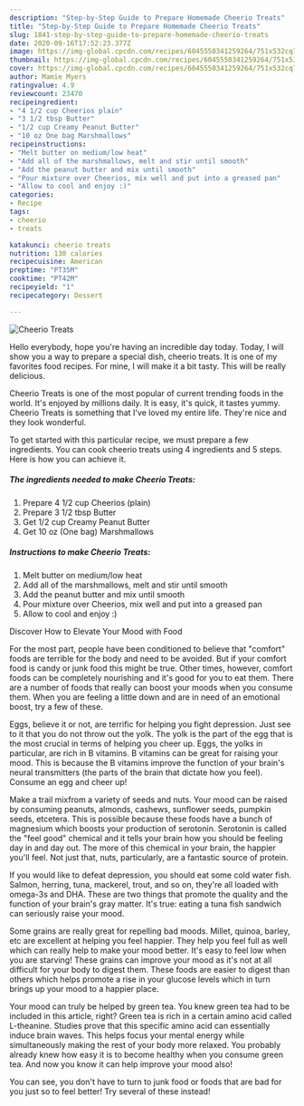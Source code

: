 ```yaml
---
description: "Step-by-Step Guide to Prepare Homemade Cheerio Treats"
title: "Step-by-Step Guide to Prepare Homemade Cheerio Treats"
slug: 1841-step-by-step-guide-to-prepare-homemade-cheerio-treats
date: 2020-09-16T17:52:23.377Z
image: https://img-global.cpcdn.com/recipes/6045550341259264/751x532cq70/cheerio-treats-recipe-main-photo.jpg
thumbnail: https://img-global.cpcdn.com/recipes/6045550341259264/751x532cq70/cheerio-treats-recipe-main-photo.jpg
cover: https://img-global.cpcdn.com/recipes/6045550341259264/751x532cq70/cheerio-treats-recipe-main-photo.jpg
author: Mamie Myers
ratingvalue: 4.9
reviewcount: 23470
recipeingredient:
- "4 1/2 cup Cheerios plain"
- "3 1/2 tbsp Butter"
- "1/2 cup Creamy Peanut Butter"
- "10 oz One bag Marshmallows"
recipeinstructions:
- "Melt butter on medium/low heat"
- "Add all of the marshmallows, melt and stir until smooth"
- "Add the peanut butter and mix until smooth"
- "Pour mixture over Cheerios, mix well and put into a greased pan"
- "Allow to cool and enjoy :)"
categories:
- Recipe
tags:
- cheerio
- treats

katakunci: cheerio treats 
nutrition: 130 calories
recipecuisine: American
preptime: "PT35M"
cooktime: "PT42M"
recipeyield: "1"
recipecategory: Dessert

---
```



![Cheerio Treats](https://img-global.cpcdn.com/recipes/6045550341259264/751x532cq70/cheerio-treats-recipe-main-photo.jpg)

Hello everybody, hope you're having an incredible day today. Today, I will show you a way to prepare a special dish, cheerio treats. It is one of my favorites food recipes. For mine, I will make it a bit tasty. This will be really delicious.

Cheerio Treats is one of the most popular of current trending foods in the world. It's enjoyed by millions daily. It is easy, it's quick, it tastes yummy. Cheerio Treats is something that I've loved my entire life. They're nice and they look wonderful.




To get started with this particular recipe, we must prepare a few ingredients. You can cook cheerio treats using 4 ingredients and 5 steps. Here is how you can achieve it.

<!--inarticleads1-->

##### The ingredients needed to make Cheerio Treats:

1. Prepare 4 1/2 cup Cheerios (plain)
1. Prepare 3 1/2 tbsp Butter
1. Get 1/2 cup Creamy Peanut Butter
1. Get 10 oz (One bag) Marshmallows




<!--inarticleads2-->

##### Instructions to make Cheerio Treats:

1. Melt butter on medium/low heat
1. Add all of the marshmallows, melt and stir until smooth
1. Add the peanut butter and mix until smooth
1. Pour mixture over Cheerios, mix well and put into a greased pan
1. Allow to cool and enjoy :)




Discover How to Elevate Your Mood with Food


For the most part, people have been conditioned to believe that "comfort" foods are terrible for the body and need to be avoided. But if your comfort food is candy or junk food this might be true. Other times, however, comfort foods can be completely nourishing and it's good for you to eat them. There are a number of foods that really can boost your moods when you consume them. When you are feeling a little down and are in need of an emotional boost, try a few of these.

Eggs, believe it or not, are terrific for helping you fight depression. Just see to it that you do not throw out the yolk. The yolk is the part of the egg that is the most crucial in terms of helping you cheer up. Eggs, the yolks in particular, are rich in B vitamins. B vitamins can be great for raising your mood. This is because the B vitamins improve the function of your brain's neural transmitters (the parts of the brain that dictate how you feel). Consume an egg and cheer up!

Make a trail mixfrom a variety of seeds and nuts. Your mood can be raised by consuming peanuts, almonds, cashews, sunflower seeds, pumpkin seeds, etcetera. This is possible because these foods have a bunch of magnesium which boosts your production of serotonin. Serotonin is called the "feel good" chemical and it tells your brain how you should be feeling day in and day out. The more of this chemical in your brain, the happier you'll feel. Not just that, nuts, particularly, are a fantastic source of protein.

If you would like to defeat depression, you should eat some cold water fish. Salmon, herring, tuna, mackerel, trout, and so on, they're all loaded with omega-3s and DHA. These are two things that promote the quality and the function of your brain's gray matter. It's true: eating a tuna fish sandwich can seriously raise your mood. 

Some grains are really great for repelling bad moods. Millet, quinoa, barley, etc are excellent at helping you feel happier. They help you feel full as well which can really help to make your mood better. It's easy to feel low when you are starving! These grains can improve your mood as it's not at all difficult for your body to digest them. These foods are easier to digest than others which helps promote a rise in your glucose levels which in turn brings up your mood to a happier place.

Your mood can truly be helped by green tea. You knew green tea had to be included in this article, right? Green tea is rich in a certain amino acid called L-theanine. Studies prove that this specific amino acid can essentially induce brain waves. This helps focus your mental energy while simultaneously making the rest of your body more relaxed. You probably already knew how easy it is to become healthy when you consume green tea. And now you know it can help improve your mood also!

You can see, you don't have to turn to junk food or foods that are bad for you just so to feel better! Try several of these instead!

